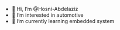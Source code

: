 - 👋 Hi, I’m @Hosni-Abdelaziz
- 👀 I’m interested in automotive 
- 🌱 I’m currently learning embedded system


<!---
Hosni-Abdelaziz/Hosni-Abdelaziz is a ✨ special ✨ repository because its `README.md` (this file) appears on your GitHub profile.
You can click the Preview link to take a look at your changes.
--->
